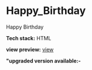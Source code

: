 # Happy_Birthday
Happy Birthday

**Tech stack:** 
HTML


**view preview:**
[view](https://happybirthdaytrishka.verce.app)

**"upgraded version available:-**